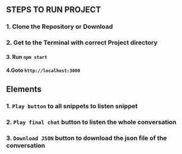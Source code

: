 ## STEPS TO RUN PROJECT
### 1. Clone the Repository or Download

### 2. Get to the Terminal with correct Project directory

#### 3. Run ```npm start```

#### 4.Goto ```http://localhost:3000```


## Elements

### 1. ```Play button```  to all snippets to listen snippet
### 2. ```Play final chat``` button to listen the whole conversation
### 3. ```Download JSON``` button to download the json file of the conversation

